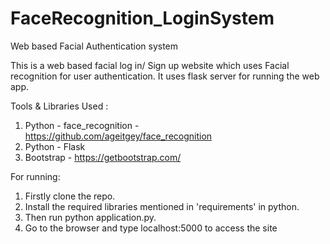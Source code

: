 # FaceRecognition_LoginSystem
Web based Facial Authentication system


This is a web based facial log in/ Sign up website which uses Facial recognition for user authentication.
It uses flask server for running the web app.

Tools & Libraries Used :

1. Python - face_recognition - https://github.com/ageitgey/face_recognition
2. Python - Flask
3. Bootstrap - https://getbootstrap.com/

For running:

1. Firstly clone the repo.
2. Install the required libraries mentioned in 'requirements' in python.
3. Then run python application.py.
4. Go to the browser and type localhost:5000 to access the site





